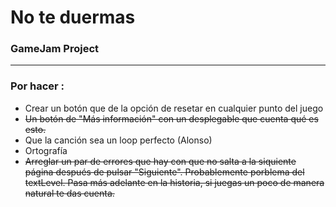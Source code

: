 # No te duermas
<h3>GameJam Project</h3>
<hr>
<h3>Por hacer :</h3>
<ul>
    <li>Crear un botón que de la opción de resetar en cualquier punto del juego</li>
    <li><del>Un botón de "Más información" con un desplegable que cuenta qué es esto.</del></li>
    <li>Que la canción sea un loop perfecto (Alonso)</li>
    <li>Ortografía</li>
    <li><del>Arreglar un par de errores que hay con que no salta a la siquiente página después de pulsar "Siguiente". Probablemente porblema del textLevel. Pasa más adelante en la historia, si juegas un poco de manera natural te das cuenta.</del></li>
</ul>
